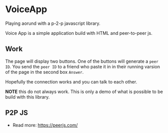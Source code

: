# VoiceApp
Playing aorund with a p-2-p javascript library.

Voice App is a simple application build with HTML and peer-to-peer js.

## Work
The page will display two buttons. One of the buttons will generate a ```peer ID```. You send the ```peer ID``` to a friend who paste it in in their running varsion of the page in the second box ```Answer```.

Hopefully the connection works and you can talk to each other.

**NOTE** this do not always work. This is only a demo of what is possible to be build with this library.

## P2P JS
- Read more: https://peerjs.com/
